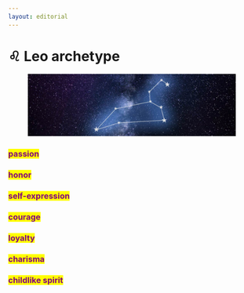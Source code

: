 ```yaml
---
layout: editorial
---
```


# ♌️ Leo archetype

<figure><img src="../../../../../../../.gitbook/assets/leo-cover.jpg" alt="" width="563"><figcaption></figcaption></figure>

### <mark style="color:purple;">passion</mark>

### <mark style="color:purple;">honor</mark>

### <mark style="color:purple;">self-expression</mark>

### <mark style="color:purple;">courage</mark>

### <mark style="color:purple;">loyalty</mark>

### <mark style="color:purple;">charisma</mark>

### <mark style="color:purple;">childlike spirit</mark>

